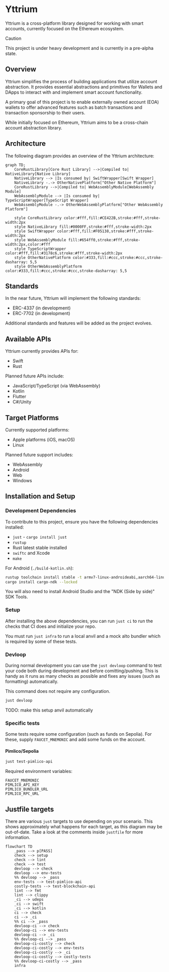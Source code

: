 # Yttrium

Yttrium is a cross-platform library designed for working with smart accounts, currently focused on the Ethereum ecosystem.

> [!CAUTION]
> This project is under heavy development and is currently in a pre-alpha state.

## Overview

Yttrium simplifies the process of building applications that utilize account abstraction. It provides essential abstractions and primitives for Wallets and DApps to interact with and implement smart account functionality.

A primary goal of this project is to enable externally owned account (EOA) wallets to offer advanced features such as batch transactions and transaction sponsorship to their users.

While initially focused on Ethereum, Yttrium aims to be a cross-chain account abstraction library.

## Architecture

The following diagram provides an overview of the Yttrium architecture:

```mermaid
graph TD;
    CoreRustLibrary[Core Rust Library] -->|Compiled to| NativeLibrary[Native Library]
    NativeLibrary --> |Is consumed by| SwiftWrapper[Swift Wrapper]
    NativeLibrary -.-> OtherNativePlatform["Other Native Platform"]
    CoreRustLibrary -->|Compiled to| WebAssemblyModule[WebAssembly Module]
    WebAssemblyModule --> |Is consumed by| TypeScriptWrapper[TypeScript Wrapper]
    WebAssemblyModule -.-> OtherWebAssemblyPlatform["Other WebAssembly Platform"]

	style CoreRustLibrary color:#fff,fill:#CE422B,stroke:#fff,stroke-width:2px
    style NativeLibrary fill:#0000FF,stroke:#fff,stroke-width:2px
    style SwiftWrapper color:#fff,fill:#F05138,stroke:#fff,stroke-width:2px
    style WebAssemblyModule fill:#654ff0,stroke:#fff,stroke-width:2px,color:#fff
    style TypeScriptWrapper color:#fff,fill:#3178c6,stroke:#fff,stroke-width:2px
    style OtherNativePlatform color:#333,fill:#ccc,stroke:#ccc,stroke-dasharray: 5,5
    style OtherWebAssemblyPlatform color:#333,fill:#ccc,stroke:#ccc,stroke-dasharray: 5,5
```

## Standards

In the near future, Yttrium will implement the following standards:
* ERC-4337 (in development)
* ERC-7702 (in development)

Additional standards and features will be added as the project evolves.

## Available APIs

Yttrium currently provides APIs for:
* Swift
* Rust

Planned future APIs include:
* JavaScript/TypeScript (via WebAssembly)
* Kotlin
* Flutter
* C#/Unity

## Target Platforms

Currently supported platforms:
* Apple platforms (iOS, macOS)
* Linux

Planned future support includes:
* WebAssembly
* Android
* Web
* Windows

## Installation and Setup

### Development Dependencies

To contribute to this project, ensure you have the following dependencies installed:

- `just` - `cargo install just`
- `rustup`
- Rust latest stable installed
- `swiftc` and Xcode
- `make`

For Android (`./build-kotlin.sh`):

```bash
rustup toolchain install stable -t armv7-linux-androideabi,aarch64-linux-android -c rust-src
cargo install cargo-ndk --locked
```

You will also need to install Android Studio and the "NDK (Side by side)" SDK Tools.

### Setup

After installing the above dependencies, you can run `just ci` to run the checks that CI does and initialize your repo.

You must run `just infra` to run a local anvil and a mock alto bundler which is required by some of these tests.

### Devloop

During normal development you can use the `just devloop` command to test your code both during development and before comitting/pushing. This is handy as it runs as many checks as possible and fixes any issues (such as formatting) automatically.

This command does not require any configuration.

```bash
just devloop
```

TODO: make this setup anvil automatically

### Specific tests

Some tests require some configuration (such as funds on Sepolia). For these, supply `FAUCET_MNEMONIC` and add some funds on the account.

#### Pimlico/Sepolia

```bash
just test-pimlico-api
```

Required environment variables:

```text
FAUCET_MNEMONIC
PIMLICO_API_KEY
PIMLICO_BUNDLER_URL
PIMLICO_RPC_URL
```

## Justfile targets

There are various `just` targets to use depending on your scenario. This shows approximately what happens for each target, as this diagram may be out-of-date. Take a look at the comments inside `justfile` for more information.

```mermaid
flowchart TD
    _pass --> p[PASS]
    check --> setup
    check --> lint
    check --> test
    devloop --> check
    devloop --> env-tests
    %% devloop --> _pass
    env-tests --> test-pimlico-api
    costly-tests --> test-blockchain-api
    lint --> fmt
    lint --> clippy
    _ci --> udeps
    _ci --> swift
    _ci --> kotlin
    ci --> check
    ci --> _ci
    %% ci --> _pass
    devloop-ci --> check
    devloop-ci --> env-tests
    devloop-ci --> _ci
    %% devloop-ci --> _pass
    devloop-ci-costly --> check
    devloop-ci-costly --> env-tests
    devloop-ci-costly --> _ci
    devloop-ci-costly --> costly-tests
    %% devloop-ci-costly --> _pass
    infra
```
